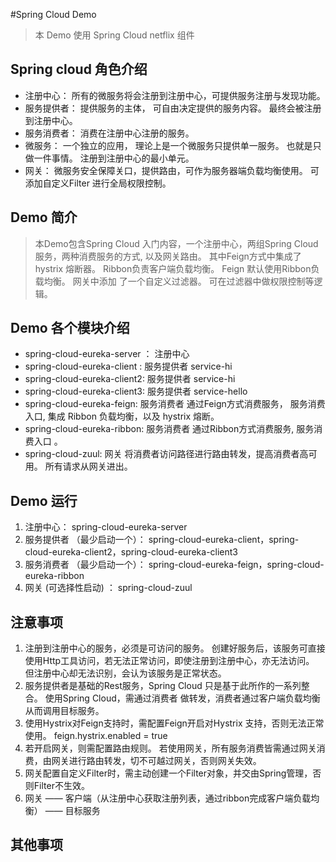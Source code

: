 #Spring Cloud Demo
>  本 Demo 使用 Spring Cloud netflix 组件
>

## Spring cloud 角色介绍
- 注册中心：  所有的微服务将会注册到注册中心，可提供服务注册与发现功能。
- 服务提供者： 提供服务的主体， 可自由决定提供的服务内容。 最终会被注册到注册中心。 
- 服务消费者： 消费在注册中心注册的服务。
- 微服务： 一个独立的应用， 理论上是一个微服务只提供单一服务。 也就是只做一件事情。 注册到注册中心的最小单元。
- 网关：   微服务安全保障关口，提供路由，可作为服务器端负载均衡使用。 可添加自定义Filter 进行全局权限控制。

## Demo 简介
> 本Demo包含Spring Cloud 入门内容，一个注册中心，两组Spring Cloud服务，两种消费服务的方式, 以及网关路由。
> 其中Feign方式中集成了hystrix 熔断器。 Ribbon负责客户端负载均衡。 Feign 默认使用Ribbon负载均衡。 网关中添加
> 了一个自定义过滤器。 可在过滤器中做权限控制等逻辑。

## Demo 各个模块介绍
-  spring-cloud-eureka-server ： 注册中心
-  spring-cloud-eureka-client :  服务提供者  service-hi
-  spring-cloud-eureka-client2:  服务提供者  service-hi
-  spring-cloud-eureka-client3:  服务提供者  service-hello
-  spring-cloud-eureka-feign:    服务消费者  通过Feign方式消费服务， 服务消费入口, 集成 Ribbon 负载均衡，以及 hystrix 熔断。 
-  spring-cloud-eureka-ribbon:   服务消费者  通过Ribbon方式消费服务, 服务消费入口 。
-  spring-cloud-zuul:            网关  将消费者访问路径进行路由转发，提高消费者高可用。 所有请求从网关进出。 

## Demo 运行
1.  注册中心： spring-cloud-eureka-server
2.  服务提供者 （最少启动一个）： spring-cloud-eureka-client，spring-cloud-eureka-client2，spring-cloud-eureka-client3
3.  服务消费者 （最少启动一个）： spring-cloud-eureka-feign，spring-cloud-eureka-ribbon
4.  网关 (可选择性启动) ： spring-cloud-zuul 


## 注意事项
1. 注册到注册中心的服务，必须是可访问的服务。 创建好服务后，该服务可直接使用Http工具访问，若无法正常访问，即使注册到注册中心，亦无法访问。
但注册中心却无法识别，会认为该服务是正常状态。 
2. 服务提供者是基础的Rest服务，Spring Cloud 只是基于此所作的一系列整合。 使用Spring Cloud，需通过消费者
做转发，消费者通过客户端负载均衡从而调用目标服务。
3. 使用Hystrix对Feign支持时，需配置Feign开启对Hystrix 支持，否则无法正常使用。 feign.hystrix.enabled = true
4. 若开启网关，则需配置路由规则。 若使用网关，所有服务消费皆需通过网关消费，由网关进行路由转发，切不可越过网关，否则网关失效。
5. 网关配置自定义Filter时，需主动创建一个Filter对象，并交由Spring管理，否则Filter不生效。
6. 网关 —— 客户端（从注册中心获取注册列表，通过ribbon完成客户端负载均衡） —— 目标服务

## 其他事项